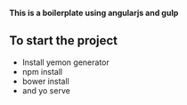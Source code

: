 **This is a boilerplate using angularjs and gulp**

## To start the project ##
* Install yemon generator
* npm install
* bower install
* and yo serve